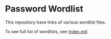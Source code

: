 # Password Wordlist

This repository have links of various wordlist files.

To see full list of wordlists, see [Index.md](https://github.com/SAPTeamDEV/Wordlists/blob/master/Index.md).
